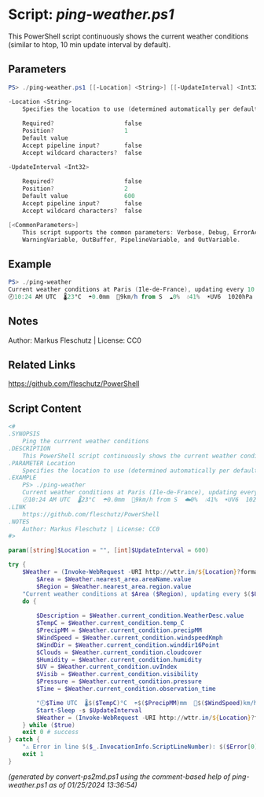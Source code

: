 Script: *ping-weather.ps1*
========================

This PowerShell script continuously shows the current weather conditions (similar to htop, 10 min update interval by default).

Parameters
----------
```powershell
PS> ./ping-weather.ps1 [[-Location] <String>] [[-UpdateInterval] <Int32>] [<CommonParameters>]

-Location <String>
    Specifies the location to use (determined automatically per default)
    
    Required?                    false
    Position?                    1
    Default value                
    Accept pipeline input?       false
    Accept wildcard characters?  false

-UpdateInterval <Int32>
    
    Required?                    false
    Position?                    2
    Default value                600
    Accept pipeline input?       false
    Accept wildcard characters?  false

[<CommonParameters>]
    This script supports the common parameters: Verbose, Debug, ErrorAction, ErrorVariable, WarningAction, 
    WarningVariable, OutBuffer, PipelineVariable, and OutVariable.
```

Example
-------
```powershell
PS> ./ping-weather
Current weather conditions at Paris (Ile-de-France), updating every 10 min...
🕗10:24 AM UTC  🌡23°C  ☂️0.0mm  💨9km/h from S  ☁️0%  💧41%  ☀️UV6  1020hPa  Sunny

```

Notes
-----
Author: Markus Fleschutz | License: CC0

Related Links
-------------
https://github.com/fleschutz/PowerShell

Script Content
--------------
```powershell
<#
.SYNOPSIS
	Ping the currrent weather conditions
.DESCRIPTION
	This PowerShell script continuously shows the current weather conditions (similar to htop, 10 min update interval by default).
.PARAMETER Location
	Specifies the location to use (determined automatically per default)
.EXAMPLE
	PS> ./ping-weather
	Current weather conditions at Paris (Ile-de-France), updating every 10 min...
	🕗10:24 AM UTC  🌡23°C  ☂️0.0mm  💨9km/h from S  ☁️0%  💧41%  ☀️UV6  1020hPa  Sunny
.LINK
	https://github.com/fleschutz/PowerShell
.NOTES
	Author: Markus Fleschutz | License: CC0
#>

param([string]$Location = "", [int]$UpdateInterval = 600)

try {
	$Weather = (Invoke-WebRequest -URI http://wttr.in/${Location}?format=j1 -userAgent "curl" -useBasicParsing).Content | ConvertFrom-Json
        $Area = $Weather.nearest_area.areaName.value
        $Region = $Weather.nearest_area.region.value
	"Current weather conditions at $Area ($Region), updating every $($UpdateInterval / 60) min..."
	do {
		
		$Description = $Weather.current_condition.WeatherDesc.value
		$TempC = $Weather.current_condition.temp_C
		$PrecipMM = $Weather.current_condition.precipMM
		$WindSpeed = $Weather.current_condition.windspeedKmph
		$WindDir = $Weather.current_condition.winddir16Point
		$Clouds = $Weather.current_condition.cloudcover
		$Humidity = $Weather.current_condition.humidity
		$UV = $Weather.current_condition.uvIndex
		$Visib = $Weather.current_condition.visibility 
		$Pressure = $Weather.current_condition.pressure
		$Time = $Weather.current_condition.observation_time

		"🕗$Time UTC  🌡$($TempC)°C  ☂️$($PrecipMM)mm  💨$($WindSpeed)km/h from $WindDir  ☁️$($Clouds)%  💧$($Humidity)%  ☀️UV$UV  👀$($Visib)km  $($Pressure)hPa  $Description"
		Start-Sleep -s $UpdateInterval
		$Weather = (Invoke-WebRequest -URI http://wttr.in/${Location}?format=j1 -userAgent "curl" -useBasicParsing).Content | ConvertFrom-Json
	} while ($true)
	exit 0 # success
} catch {
	"⚠️ Error in line $($_.InvocationInfo.ScriptLineNumber): $($Error[0])"
	exit 1
}
```

*(generated by convert-ps2md.ps1 using the comment-based help of ping-weather.ps1 as of 01/25/2024 13:36:54)*
